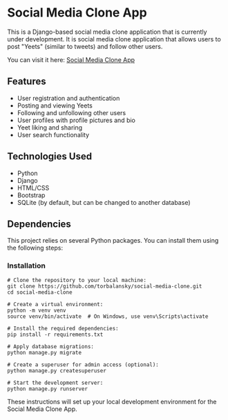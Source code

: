 # Social Media Clone App
This is a Django-based social media clone application that is currently under development. It is social media clone application that allows users to post "Yeets" (similar to tweets) and follow other users.

You can visit it here: [Social Media Clone App](https://django-social-media-clone.onrender.com/)

## Features

- User registration and authentication
- Posting and viewing Yeets
- Following and unfollowing other users
- User profiles with profile pictures and bio
- Yeet liking and sharing
- User search functionality

## Technologies Used

- Python
- Django
- HTML/CSS
- Bootstrap
- SQLite (by default, but can be changed to another database)

## Dependencies

This project relies on several Python packages. You can install them using the following steps:

### Installation

```shell
# Clone the repository to your local machine:
git clone https://github.com/torbalansky/social-media-clone.git
cd social-media-clone

# Create a virtual environment:
python -m venv venv
source venv/bin/activate  # On Windows, use venv\Scripts\activate

# Install the required dependencies:
pip install -r requirements.txt

# Apply database migrations:
python manage.py migrate

# Create a superuser for admin access (optional):
python manage.py createsuperuser

# Start the development server:
python manage.py runserver
```
These instructions will set up your local development environment for the Social Media Clone App.

